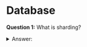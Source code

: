 # Database

**Question 1:** What is sharding?
<details>
<summary>Answer: </summary> 

Sharding is a method by  which you partition your data into pieces, through which you can store and fetch the data from multiple machines, which can allow a linear scaling in performance for certain problem domains.
</details>
<br>